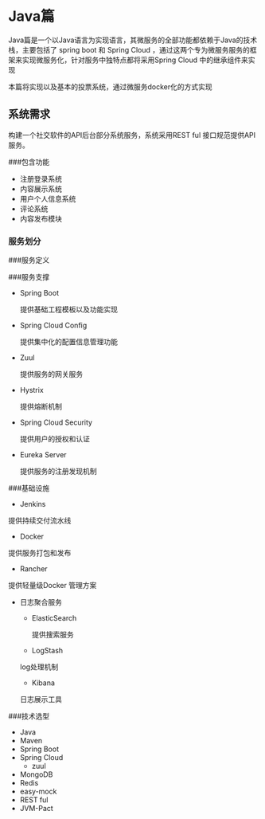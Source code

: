 # Java篇  
Java篇是一个以Java语言为实现语言，其微服务的全部功能都依赖于Java的技术栈，主要包括了 spring boot 和 Spring Cloud ，通过这两个专为微服务服务的框架来实现微服务化，针对服务中独特点都将采用Spring Cloud 中的继承组件来实现   

本篇将实现以及基本的投票系统，通过微服务docker化的方式实现  

## 系统需求  
构建一个社交软件的API后台部分系统服务，系统采用REST ful 接口规范提供API 服务。  

###包含功能  
* 注册登录系统  
* 内容展示系统  
* 用户个人信息系统  
* 评论系统  
* 内容发布模块
### 服务划分  

###服务定义  

###服务支撑  
* Spring  Boot     

  提供基础工程模板以及功能实现
* Spring Cloud Config  

  提供集中化的配置信息管理功能  
* Zuul    

  提供服务的网关服务  
* Hystrix   

  提供熔断机制   
  
* Spring Cloud Security    

  提供用户的授权和认证   
  
* Eureka Server     

  提供服务的注册发现机制  
  

###基础设施  
* Jenkins    

 提供持续交付流水线  
* Docker    

 提供服务打包和发布  
* Rancher   

 提供轻量级Docker 管理方案  
* 日志聚合服务  
  * ElasticSearch   
   
    提供搜索服务  
  *  LogStash     
  
    log处理机制  
  *  Kibana
     
    日志展示工具  
    
###技术选型  
* Java  
* Maven  
* Spring Boot 
* Spring Cloud 
   * zuul  
* MongoDB  
* Redis  
* easy-mock  
* REST ful  
* JVM-Pact  
